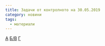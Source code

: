 ```yaml
---
title: Задачи от контролното на 30.05.2019
category: новини
tags:
  - материали
---
```


[А](https://drive.google.com/open?id=1lAUixyzA5M_9qm8QxJXOB6ObGygH5mO4HL0wAi9AzLE)
[Б/В](https://drive.google.com/open?id=1IuI4zKQcyId0hsZutu1njOnLcxrEQ-lU8BudyP8dKEo)
[Г](https://drive.google.com/open?id=1f7_X0Zp1S_F_nPKfLD33uBJmaJ8JFYBwGeoc6T7jnvU)
